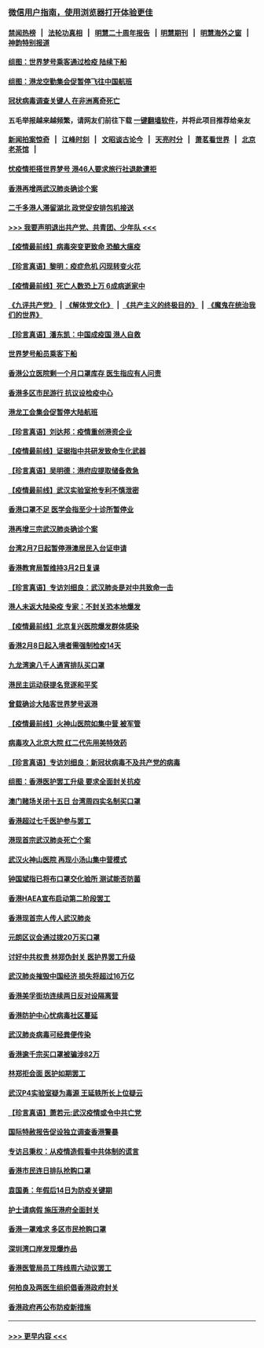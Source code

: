 ### [微信用户指南，使用浏览器打开体验更佳](https://github.com/gfw-breaker/banned-news1/blob/master/indexes/wechat-guide.md?t=0)
#### [禁闻热榜](热点新闻.md?t=0)  &nbsp;&nbsp;|&nbsp;&nbsp; [法轮功真相](https://github.com/gfw-breaker/truth/blob/master/README.md?t=0) &nbsp;&nbsp;|&nbsp;&nbsp; [明慧二十周年报告](https://github.com/gfw-breaker/mh-reports/blob/master/README.md?t=0) &nbsp;&nbsp;|&nbsp;&nbsp;[明慧期刊](https://github.com/gfw-breaker/mh-qikan) &nbsp;&nbsp;|&nbsp;&nbsp; [明慧海外之窗](https://github.com/gfw-breaker/mh-news/blob/master/README.md?t=0) &nbsp;&nbsp;|&nbsp;&nbsp; [神韵特别报道](https://github.com/gfw-breaker/mh-news/blob/master/shenyun.md?t=0)
#### [组图：世界梦号乘客通过检疫 陆续下船](../pages/nsc415/n11858302.md?t=02111344) 
#### [组图：港龙空勤集会促暂停飞往中国航班](../pages/nsc415/n11858190.md?t=02111344) 
#### [冠状病毒调查关键人 在非洲离奇死亡](../pages/nsc415/n11859798.md?t=02111344) 
#### 五毛举报越来越频繁，请网友们前往下载 [一键翻墙软件](https://github.com/gfw-breaker/ssr-accounts)，并将此项目推荐给亲友
#### [新闻拍案惊奇](https://github.com/gfw-breaker/banned-news1/blob/master/pages/link4.md) &nbsp;&nbsp;|&nbsp;&nbsp; [江峰时刻](https://github.com/gfw-breaker/banned-news1/blob/master/pages/link4.md) &nbsp;&nbsp;|&nbsp;&nbsp; [文昭谈古论今](https://github.com/gfw-breaker/banned-news1/blob/master/pages/link4.md) &nbsp;&nbsp;|&nbsp;&nbsp; [天亮时分](https://github.com/gfw-breaker/banned-news1/blob/master/pages/link4.md) &nbsp;&nbsp;|&nbsp;&nbsp; [萧茗看世界](https://github.com/gfw-breaker/banned-news1/blob/master/pages/link4.md) &nbsp;&nbsp;|&nbsp;&nbsp; [北京老茶馆](https://github.com/gfw-breaker/banned-news1/blob/master/pages/link4.md) &nbsp;&nbsp;|&nbsp;&nbsp; 
#### [忧疫情拒搭世界梦号 港46人要求旅行社退款遭拒](../pages/nsc415/n11859849.md?t=02111344) 
#### [香港再增两武汉肺炎确诊个案](../pages/nsc415/n11859833.md?t=02111344) 
#### [二千多港人滞留湖北 政党促安排包机接送](../pages/nsc415/n11859831.md?t=02111344) 
#### [>>> 我要声明退出共产党、共青团、少年队 <<<](https://github.com/begood0513/goodnews/blob/master/quit/letter.md) 
#### [【疫情最前线】病毒突变更致命 恐酿大瘟疫](../pages/nsc415/n11859604.md?t=02111344) 
#### [【珍言真语】黎明：疫症危机 闪现转变火花](../pages/nsc415/n11859199.md?t=02111344) 
#### [【疫情最前线】死亡人数恐上万 6成病逝家中](../pages/nsc415/n11856687.md?t=02111344) 
#### [《九评共产党》](https://github.com/begood0513/9ping.md/blob/master/README.md) &nbsp;|&nbsp; [《解体党文化》](../../../../jtdwh.md/blob/master/README.md)  &nbsp;|&nbsp; [《共产主义的终极目的》](../../../../gczydzjmd.md/blob/master/README.md) &nbsp;|&nbsp; [《魔鬼在统治我们的世界》](../../../../mgztzwmdsj.md/blob/master/README.md) 
#### [【珍言真语】潘东凯：中国成疫国 港人自救](../pages/nsc415/n11856962.md?t=02111344) 
#### [世界梦号船员乘客下船](../pages/nsc415/n11856883.md?t=02111344) 
#### [香港公立医院剩一个月口罩库存 医生指应有人问责](../pages/nsc415/n11856875.md?t=02111344) 
#### [香港多区市民游行 抗议设检疫中心](../pages/nsc415/n11856866.md?t=02111344) 
#### [港龙工会集会促暂停大陆航班](../pages/nsc415/n11856840.md?t=02111344) 
#### [【珍言真语】刘达邦：疫情重创港资企业](../pages/nsc415/n11854274.md?t=02111344) 
#### [【疫情最前线】证据指中共研发致命生化武器](../pages/nsc415/n11853087.md?t=02111344) 
#### [【珍言真语】吴明德：港府应提取储备救急](../pages/nsc415/n11852734.md?t=02111344) 
#### [【疫情最前线】武汉实验室抢专利不慎泄密](../pages/nsc415/n11850310.md?t=02111344) 
#### [香港口罩不足 医学会指至少十诊所暂停业](../pages/nsc415/n11850301.md?t=02111344) 
#### [港再增三宗武汉肺炎确诊个案](../pages/nsc415/n11850328.md?t=02111344) 
#### [台湾2月7日起暂停港澳居民入台证申请](../pages/nsc415/n11850304.md?t=02111344) 
#### [香港教育局暂维持3月2日复课](../pages/nsc415/n11850260.md?t=02111344) 
#### [【珍言真语】专访刘细良：武汉肺炎是对中共致命一击](../pages/nsc415/n11849934.md?t=02111344) 
#### [港人未返大陆染疫 专家：不封关恐本地爆发](../pages/nsc415/n11848021.md?t=02111344) 
#### [【疫情最前线】北京复兴医院爆发群体感染](../pages/nsc415/n11847626.md?t=02111344) 
#### [香港2月8日起入境者需强制检疫14天](../pages/nsc415/n11847658.md?t=02111344) 
#### [九龙湾逾八千人通宵排队买口罩](../pages/nsc415/n11847647.md?t=02111344) 
#### [港民主运动获提名竞逐和平奖](../pages/nsc415/n11847633.md?t=02111344) 
#### [曾载确诊大陆客世界梦号返港](../pages/nsc415/n11847608.md?t=02111344) 
#### [【疫情最前线】火神山医院如集中营 被军管](../pages/nsc415/n11847524.md?t=02111344) 
#### [病毒攻入北京大院 红二代先用美特效药](../pages/nsc415/n11847427.md?t=02111344) 
#### [【珍言真语】专访刘细良：新冠状病毒不及共产党的病毒](../pages/nsc415/n11847164.md?t=02111344) 
#### [组图：香港医护罢工升级 要求全面封关抗疫](../pages/nsc415/n11844107.md?t=02111344) 
#### [澳门赌场关闭十五日 台湾周四实名制买口罩](../pages/nsc415/n11845083.md?t=02111344) 
#### [香港超过七千医护参与罢工](../pages/nsc415/n11845051.md?t=02111344) 
#### [港现首宗武汉肺炎死亡个案](../pages/nsc415/n11844998.md?t=02111344) 
#### [武汉火神山医院 再现小汤山集中营模式](../pages/nsc415/n11844763.md?t=02111344) 
#### [钟国斌指已将布口罩交化验所 测试能否防菌](../pages/nsc415/n11842783.md?t=02111344) 
#### [香港HAEA宣布启动第二阶段罢工](../pages/nsc415/n11842723.md?t=02111344) 
#### [香港现首宗人传人武汉肺炎](../pages/nsc415/n11842766.md?t=02111344) 
#### [元朗区议会通过拨20万买口罩](../pages/nsc415/n11842754.md?t=02111344) 
#### [讨好中共权贵 林郑伪封关 医护界罢工升级](../pages/nsc415/n11842359.md?t=02111344) 
#### [武汉肺炎摧毁中国经济 损失将超过16万亿](../pages/nsc415/n11839723.md?t=02111344) 
#### [香港美孚街坊连续两日反对设隔离营](../pages/nsc415/n11839962.md?t=02111344) 
#### [香港防护中心忧病毒社区蔓延](../pages/nsc415/n11839933.md?t=02111344) 
#### [武汉肺炎病毒可经粪便传染](../pages/nsc415/n11839939.md?t=02111344) 
#### [香港逾千宗买口罩被骗涉82万](../pages/nsc415/n11839914.md?t=02111344) 
#### [林郑拒会面 医护如期罢工](../pages/nsc415/n11839892.md?t=02111344) 
#### [武汉P4实验室疑为毒源 王延轶所长上位疑云](../pages/nsc415/n11835543.md?t=02111344) 
#### [【珍言真语】萧若元:武汉疫情或令中共亡党](../pages/nsc415/n11829394.md?t=02111344) 
#### [国际特赦报告促设独立调查香港警暴](../pages/nsc415/n11833845.md?t=02111344) 
#### [专访吕秉权：从疫情造假看中共体制的谎言](../pages/nsc415/n11833813.md?t=02111344) 
#### [香港市民连日排队抢购口罩](../pages/nsc415/n11833794.md?t=02111344) 
#### [袁国勇：年假后14日为防疫关键期](../pages/nsc415/n11831088.md?t=02111344) 
#### [护士请病假 施压港府全面封关](../pages/nsc415/n11831030.md?t=02111344) 
#### [香港一罩难求 多区市民抢购口罩](../pages/nsc415/n11831002.md?t=02111344) 
#### [深圳湾口岸发现爆炸品](../pages/nsc415/n11828802.md?t=02111344) 
#### [香港医管局员工阵线周六动议罢工](../pages/nsc415/n11828762.md?t=02111344) 
#### [何柏良及两医生组织倡香港政府封关](../pages/nsc415/n11828749.md?t=02111344) 
#### [香港政府再公布防疫新措施](../pages/nsc415/n11828716.md?t=02111344) 

----
#### [ >>> 更早内容 <<< ](../indexes/nsc415-earlier.md)
